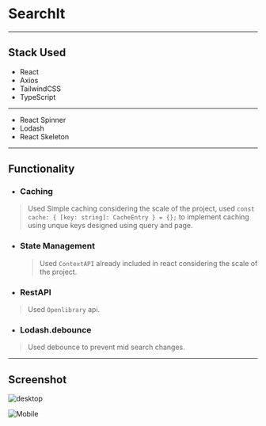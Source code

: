 # SearchIt

---

## Stack Used

- React
- Axios
- TailwindCSS
- TypeScript

---

- React Spinner
- Lodash
- React Skeleton

---

## Functionality

- ### Caching

> Used Simple caching considering the scale of the project, used `const cache: { [key: string]: CacheEntry } = {};` to implement caching using unque keys designed using query and page.

- ### State Management
  
  > Used `ContextAPI` already included in react considering the scale of the project.

- ### RestAPI
  
> Used `Openlibrary` api.

- ### Lodash.debounce
  
> Used debounce to prevent mid search changes.

---

## Screenshot

![desktop](https://github.com/Alucard2169/Deepanshu-SearchFunctionality-CreativeScripts/blob/main/public/screenshot/Screenshot%202024-07-07%20at%2017-43-37%20SearchIt.png?raw=true)

![Mobile](https://github.com/Alucard2169/Deepanshu-SearchFunctionality-CreativeScripts/blob/main/public/screenshot/Screenshot%202024-07-07%20at%2017-44-15%20SearchIt.png?raw=true)
